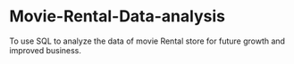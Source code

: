 # Movie-Rental-Data-analysis
To use SQL to analyze the data of movie Rental store for future growth and improved business.
